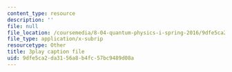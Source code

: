 ```yaml
---
content_type: resource
description: ''
file: null
file_location: /coursemedia/8-04-quantum-physics-i-spring-2016/9dfe5ca2da3156a8b4fc57bc9489d08a_MJM1AzpB6Y4.vtt
file_type: application/x-subrip
resourcetype: Other
title: 3play caption file
uid: 9dfe5ca2-da31-56a8-b4fc-57bc9489d08a
---
```

